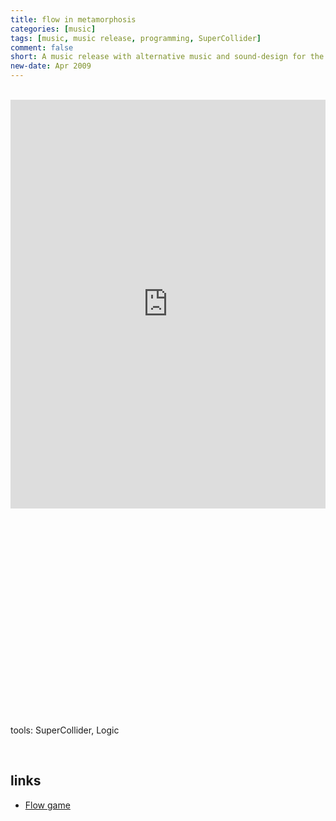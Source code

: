 ```yaml
---
title: flow in metamorphosis
categories: [music]
tags: [music, music release, programming, SuperCollider]
comment: false
short: A music release with alternative music and sound-design for the original Flow game.
new-date: Apr 2009
---
```

<br>
<div style="max-width: 700px;"><div style="left: 0; width: 100%; height: 0; position: relative; padding-bottom: 100%; padding-top: 150px"><iframe src="https://bandcamp.com/EmbeddedPlayer/album=1059876023/size=large/bgcol=ffffff/linkcol=0687f5/transparent=true/"  style="border: 0; top: 0; left: 0; width: 100%; height: 100%; position: absolute;" allowfullscreen scrolling="no" seamless></iframe></div></div>
<br>

<script src="https://fast.wistia.com/embed/medias/87oemef83m.jsonp" async></script><script src="https://fast.wistia.com/assets/external/E-v1.js" async></script><div class="wistia_responsive_padding" style="padding:62.5% 0 0 0;position:relative;"><div class="wistia_responsive_wrapper" style="height:100%;left:0;position:absolute;top:0;width:100%;"><div class="wistia_embed wistia_async_87oemef83m videoFoam=true" style="height:100%;position:relative;width:100%"><div class="wistia_swatch" style="height:100%;left:0;opacity:0;overflow:hidden;position:absolute;top:0;transition:opacity 200ms;width:100%;"><img src="https://fast.wistia.com/embed/medias/87oemef83m/swatch" style="filter:blur(5px);height:100%;object-fit:contain;width:100%;" alt="" onload="this.parentNode.style.opacity=1;" /></div></div></div></div>

tools: SuperCollider, Logic

<br> 

## links

- [Flow game](http://www.jenovachen.com/flowingames/flowing.htm)
